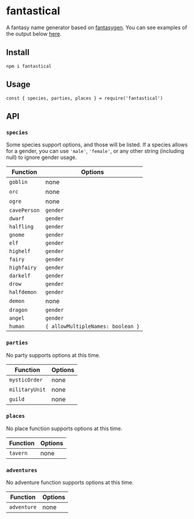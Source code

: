 # fantastical
A fantasy name generator based on [fantasygen](https://github.com/alxgiraud/fantasygen). You can see examples of the output below [here](http://fantasygen.herokuapp.com/).

## Install
`npm i fantastical`

## Usage
`const { species, parties, places } = require('fantastical')`

## API

### `species`

Some species support options, and those will be listed. If a species allows for a gender, you can use `'male'`, `'female'`, or any other string (including null) to ignore gender usage.

Function      | Options
--------      | -------
`goblin`      | none
`orc`         | none
`ogre`        | none
`cavePerson`  | `gender`
`dwarf`       | `gender`
`halfling`    | `gender`
`gnome`       | `gender`
`elf`         | `gender`
`highelf`     | `gender`
`fairy`       | `gender`
`highfairy`   | `gender`
`darkelf`     | `gender`
`drow`        | `gender`
`halfdemon`   | `gender`
`demon`       | none
`dragon`      | `gender`
`angel`       | `gender`
`human`       | `{ allowMultipleNames: boolean }`

### `parties`

No party supports options at this time.

Function      | Options
--------      | -------
`mysticOrder` | none
`militaryUnit`| none
`guild`       | none

### `places`

No place function supports options at this time.

Function      | Options
--------      | -------
`tavern`      | none

### `adventures`

No adventure function supports options at this time.

Function      | Options
--------      | -------
`adventure`   | none
